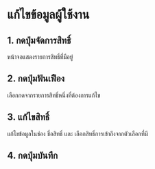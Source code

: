 # แก้ไขข้อมูลผู้ใช้งาน
## 1. กดปุ่มจัดการสิทธิ์
 หน้าจอแสดงรายการสิทธิ์ที่มีอยู่
## 2. กดปุ่มฟันเฟือง
 เลือกกดจากรายการสิทธิ์หนึ่งที่ต้องการแก้ไข
## 3. แก้ไขสิทธิ์
 แก้ไขข้อมูลในช่อง ชื่อสิทธิ์ และ เลือกสิทธิ์การเข้าถึงจากตัวเลือกที่มี
## 4. กดปุ่มบันทึก
